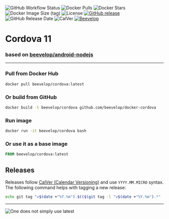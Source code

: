 ![GitHub Workflow Status](https://img.shields.io/github/actions/workflow/status/beevelop/docker-cordova/docker.yml?style=for-the-badge)
![Docker Pulls](https://img.shields.io/docker/pulls/beevelop/cordova.svg?style=for-the-badge)
![Docker Stars](https://img.shields.io/docker/stars/beevelop/cordova?style=for-the-badge)
![Docker Image Size (tag)](https://img.shields.io/docker/image-size/beevelop/cordova/latest?style=for-the-badge)
![License](https://img.shields.io/github/license/beevelop/docker-cordova?style=for-the-badge)
[![GitHub release](https://img.shields.io/github/release/beevelop/docker-cordova.svg?style=for-the-badge)](https://github.com/beevelop/docker-cordova/releases)
![GitHub Release Date](https://img.shields.io/github/release-date/beevelop/docker-cordova?style=for-the-badge)
![CalVer](https://img.shields.io/badge/CalVer-YYYY.MM.MICRO-22bfda.svg?style=for-the-badge)
[![Beevelop](https://img.shields.io/badge/-%20Made%20with%20%F0%9F%8D%AF%20by%20%F0%9F%90%9Dvelop-blue.svg?style=for-the-badge)](https://beevelop.com)

# Cordova 11

### based on [beevelop/android-nodejs](https://github.com/beevelop/docker-android-nodejs)

---

### Pull from Docker Hub

```bash
docker pull beevelop/cordova:latest
```

### Or build from GitHub

```bash
docker build -t beevelop/cordova github.com/beevelop/docker-cordova
```

### Run image

```bash
docker run -it beevelop/cordova bash
```

### Or use it as a base image

```Dockerfile
FROM beevelop/cordova:latest
```

## Releases

Releases follow [CalVer (Calendar Versioning)](https://calver.org/) and use `YYYY.MM.MICRO` syntax. The following command helps with tagging a new release:

```bash
echo git tag "v$(date +"%Y.%m").$(($(git tag -l "v$(date +"%Y.%m").*" | wc -l)+1))"
```

---

![One does not simply use latest](https://i.imgflip.com/1fgwxr.jpg)
